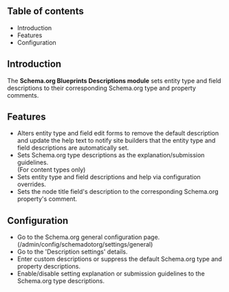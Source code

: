 Table of contents
-----------------

* Introduction
* Features
* Configuration


Introduction
------------

The **Schema.org Blueprints Descriptions module** sets entity type and field 
descriptions to their corresponding Schema.org type and property comments.


Features
--------

- Alters entity type and field edit forms to remove the default description and 
  update the help text to notify site builders that the entity type and field
  descriptions are automatically set.
- Sets Schema.org type descriptions as the explanation/submission guidelines.  
  (For content types only)
- Sets entity type and field descriptions and help via configuration overrides.
- Sets the node title field's description to the corresponding
  Schema.org property's comment.


Configuration
-------------

- Go to the Schema.org general configuration page.  
  (/admin/config/schemadotorg/settings/general)
- Go to the 'Description settings' details.
- Enter custom descriptions or suppress the default Schema.org type 
  and property descriptions.
- Enable/disable setting explanation or submission guidelines to the Schema.org 
  type descriptions.

